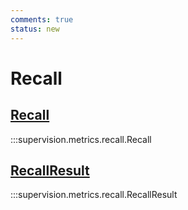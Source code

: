 ```yaml
---
comments: true
status: new
---
```


# Recall

<div class="md-typeset">
    <h2><a href="#supervision.metrics.recall.Recall">Recall</a></h2>
</div>

:::supervision.metrics.recall.Recall

<div class="md-typeset">
    <h2><a href="#supervision.metrics.recall.RecallResult">RecallResult</a></h2>
</div>

:::supervision.metrics.recall.RecallResult
